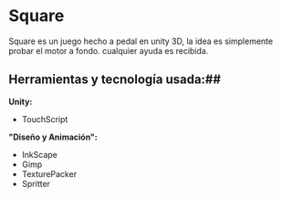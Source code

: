 Square
======
Square es un juego hecho a pedal en unity 3D, la idea es simplemente probar el motor a fondo. cualquier ayuda es recibida.

## Herramientas y tecnología usada:##

**Unity:**

 - TouchScript
 

**"Diseño y Animación":**

 - InkScape
 - Gimp
 - TexturePacker
 - Spritter

 
 
